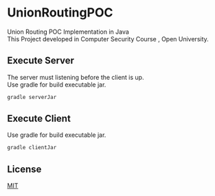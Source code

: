 # UnionRoutingPOC
Union Routing POC Implementation in Java
<br />This Project developed in Computer Security Course , Open University.

## Execute Server

The server must listening before the client is up.
<br />Use gradle for build executable jar.

```gradle
gradle serverJar
```


## Execute Client

Use gradle for build executable jar.

```gradle
gradle clientJar
```

## License
[MIT](https://choosealicense.com/licenses/mit/)